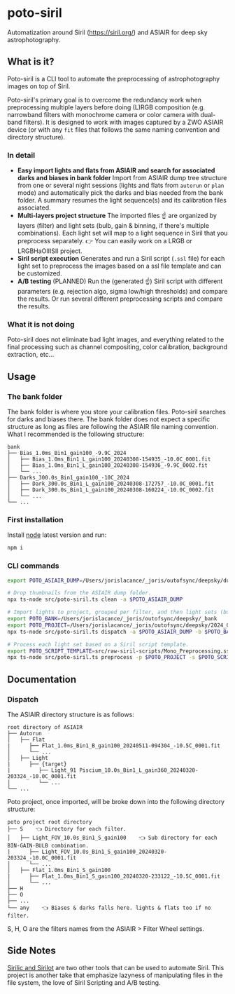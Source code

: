 # poto-siril

Automatization around Siril (<https://siril.org/>) and ASIAIR for deep sky astrophotography.

## What is it?

Poto-siril is a CLI tool to automate the preprocessing of astrophotography images on top of Siril.

Poto-siril's primary goal is to overcome the redundancy work when preprocessing multiple layers before doing (L)RGB composition (e.g. narrowband filters with monochrome camera or color camera with dual-band filters). It is designed to work with images captured by a ZWO ASIAIR device (or with any `fit` files that follows the same naming convention and directory structure).

### In detail

- **Easy import lights and flats from ASIAIR and search for associated darks and biases in bank folder**
  Import from ASIAIR dump tree structure from one or several night sessions (lights and flats from `autorun` or `plan` mode) and automatically pick the darks and bias needed from the bank folder.
  A summary resumes the light sequence(s) and its calibration files associated.
- **Multi-layers project structure**
  The imported files ☝️ are organized by layers (filter) and light sets (bulb, gain & binning, if there's multiple combinations). Each light set will map to a light sequence in Siril that you preprocess separately.
  👉 You can easily work on a LRGB or LRGBHaOIIISII project.
- **Siril script execution**
  Generates and run a Siril script (`.ssl` file) for each light set to preprocess the images based on a ssl file template and can be customized.
- **A/B testing** (PLANNED)
  Run the (generated ☝️) Siril script with different parameters (e.g. rejection algo, sigma low/high thresholds) and compare the results.
  Or run several different preprocessing scripts and compare the results.

### What it is not doing

Poto-siril does not eliminate bad light images, and everything related to the final processing such as channel compositing, color calibration, background extraction, etc...

## Usage

### The bank folder

The bank folder is where you store your calibration files. Poto-siril searches for darks and biases there. The bank folder does not expect a specific structure as long as files are following the ASIAIR file naming convention. What I recommended is the following structure:

```text
bank
├── Bias_1.0ms_Bin1_gain100_-9.9C_2024
│   ├── Bias_1.0ms_Bin1_L_gain100_20240308-154935_-10.0C_0001.fit
│   ├── Bias_1.0ms_Bin1_L_gain100_20240308-154936_-9.9C_0002.fit
│   └── ...
├── Darks_300.0s_Bin1_gain100_-10C_2024
│   ├── Dark_300.0s_Bin1_L_gain100_20240308-172757_-10.0C_0001.fit
│   ├── Dark_300.0s_Bin1_L_gain100_20240308-160224_-10.0C_0002.fit
│   └── ...
└── ...
```

### First installation

Install [node](https://node.org) latest version and run:

```bash
npm i
```

### CLI commands

```bash
export POTO_ASIAIR_DUMP=/Users/jorislacance/_joris/outofsync/deepsky/dump_astro_2024_08_10_veil-nebula

# Drop thumbnails from the ASIAIR dump folder.
npx ts-node src/poto-siril.ts clean -a $POTO_ASIAIR_DUMP

# Import lights to project, grouped per filter, and then light sets (bulb, gain & binning) with the related calibration files (flats, darks and biases).
export POTO_BANK=/Users/jorislacance/_joris/outofsync/deepsky/_bank
export POTO_PROJECT=/Users/jorislacance/_joris/outofsync/deepsky/2024_08_10_veil-nebula
npx ts-node src/poto-siril.ts dispatch -a $POTO_ASIAIR_DUMP -b $POTO_BANK -p $POTO_PROJECT -m autorun

# Process each light set based on a Siril script template.
export POTO_SCRIPT_TEMPLATE=src/raw-siril-scripts/Mono_Preprocessing.ssf
npx ts-node src/poto-siril.ts preprocess -p $POTO_PROJECT -s $POTO_SCRIPT_TEMPLATE
```

## Documentation

### Dispatch

The ASIAIR directory structure is as follows:

```text
root directory of ASIAIR
├── Autorun
│   ├── Flat
|      ├── Flat_1.0ms_Bin1_B_gain100_20240511-094304_-10.5C_0001.fit
│      └── ...
│   ├── Light
|      ├── {target}
|         ├── Light_91 Piscium_10.0s_Bin1_L_gain360_20240320-203324_-10.0C_0001.fit
│         └── ...
└── ...
```

Poto project, once imported, will be broke down into the following directory structure:

```text
poto project root directory
├── S    👈 Directory for each filter.
│   ├── Light_FOV_10.0s_Bin1_S_gain100    👈 Sub directory for each BIN-GAIN-BULB combination.
|      ├── Light_FOV_10.0s_Bin1_S_gain100_20240320-203324_-10.0C_0001.fit
│      └── ...
│   ├── Flat_1.0ms_Bin1_S_gain100
|      ├── Flat_1.0ms_Bin1_S_gain100_20240320-233122_-10.5C_0001.fit
│      └── ...
├── H
├── O
├── ...
└── any    👈 Biases & darks falls here. lights & flats too if no filter.
```

S, H, O are the filters names from the ASIAIR > Filter Wheel settings.

## Side Notes

[Sirilic and Sirilot](https://siril.org/2018/11/sirilic-and-sirilot-two-very-useful-utilities-for-siril/) are two other tools that can be used to automate Siril. This project is another take that emphasize lazyness of manipulating files in the file system, the love of Siril Scripting and A/B testing.
